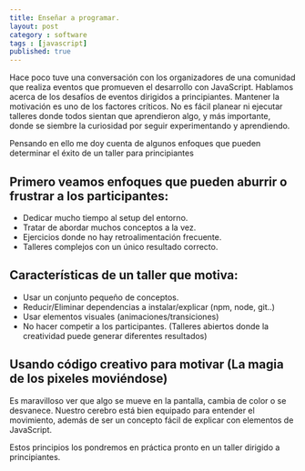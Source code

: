 ```yaml
---
title: Enseñar a programar.
layout: post
category : software
tags : [javascript]
published: true
---
```


Hace poco tuve una conversación con los organizadores de una comunidad
que realiza eventos que promueven el desarrollo con JavaScript. Hablamos acerca de los desafíos de eventos  dirigidos a principiantes. Mantener la motivación es uno de los factores críticos. No es fácil planear ni ejecutar talleres donde todos sientan que aprendieron algo, y más importante, donde se siembre la curiosidad por seguir experimentando y aprendiendo.

Pensando en ello me doy cuenta de algunos enfoques que pueden determinar el éxito de un taller para principiantes

## Primero veamos enfoques que pueden aburrir o frustrar a los participantes:

- Dedicar mucho tiempo al setup del entorno.
- Tratar de abordar muchos conceptos a la vez.
- Ejercicios donde no hay retroalimentación frecuente.
- Talleres complejos con un único resultado correcto.


## Características de un taller que motiva:

- Usar un conjunto pequeño de conceptos.
- Reducir/Eliminar dependencias a instalar/explicar (npm, node, git..)
- Usar elementos visuales (animaciones/transiciones)
- No hacer competir a los participantes. (Talleres abiertos donde la creatividad puede generar diferentes resultados)

## Usando código creativo para motivar (La magia de los pixeles moviéndose)

Es maravilloso ver que algo se mueve en la pantalla, cambia de color o se desvanece. Nuestro cerebro está bien equipado para entender el movimiento, además de ser un concepto fácil de explicar con elementos de JavaScript.

Estos principios los pondremos en práctica pronto en un taller dirigido a principiantes.





